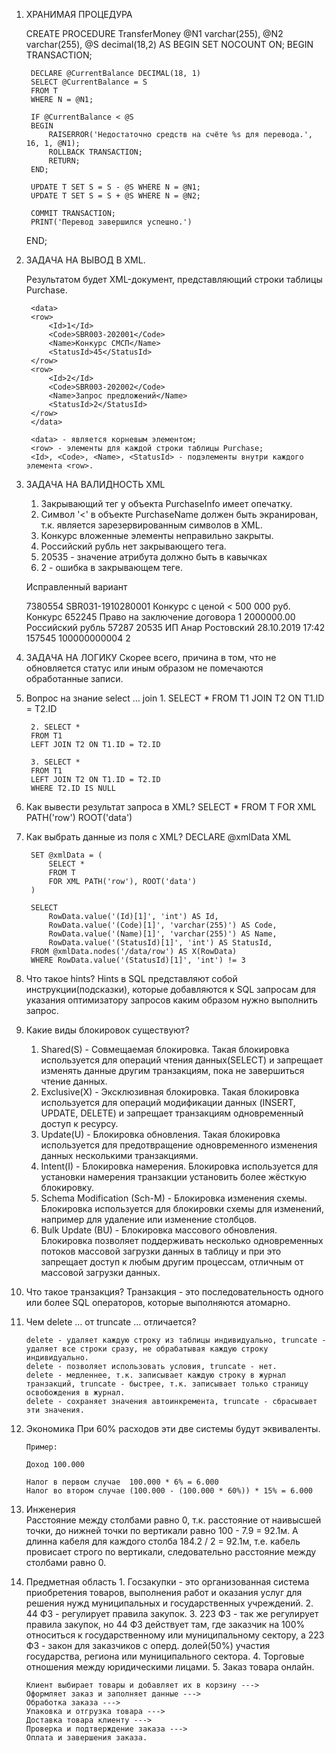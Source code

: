 1. ХРАНИМАЯ ПРОЦЕДУРА

    CREATE PROCEDURE TransferMoney
        @N1 varchar(255),
        @N2 varchar(255),
        @S decimal(18,2)
    AS
    BEGIN
        SET NOCOUNT ON;
        BEGIN TRANSACTION;

        DECLARE @CurrentBalance DECIMAL(18, 1)
        SELECT @CurrentBalance = S
        FROM T
        WHERE N = @N1;

        IF @CurrentBalance < @S
        BEGIN
            RAISERROR('Недостаточно средств на счёте %s для перевода.', 16, 1, @N1);
            ROLLBACK TRANSACTION;
            RETURN;
        END;

        UPDATE T SET S = S - @S WHERE N = @N1;
        UPDATE T SET S = S + @S WHERE N = @N2;

        COMMIT TRANSACTION;
        PRINT('Перевод завершился успешно.')
    END;

2. ЗАДАЧА НА ВЫВОД В XML.

    Результатом будет XML-документ, представляющий строки таблицы Purchase.

        <data>
        <row>
            <Id>1</Id>
            <Code>SBR003-202001</Code>
            <Name>Конкурс СМСП</Name>
            <StatusId>45</StatusId>
        </row>
        <row>
            <Id>2</Id>
            <Code>SBR003-202002</Code>
            <Name>Запрос предложений</Name>
            <StatusId>2</StatusId>
        </row>
        </data>

        <data> - является корневым элементом;
        <row> - элементы для каждой строки таблицы Purchase;
        <Id>, <Code>, <Name>, <StatusId> - подэлементы внутри каждого элемента <row>.

3. ЗАДАЧА НА ВАЛИДНОСТЬ XML
    1. Закрывающий тег у объекта PurchaseInfo имеет опечатку.
    2. Символ '<' в объекте PurchaseName должен быть экранирован, т.к. является зарезервированным символов в XML.
    3. <TypeInfo><TypeName>Конкурс</TypeInfo></TypeName> вложенные элементы неправильно закрыты.
    4. <BidCurrency>Российский рубль нет закрывающего тега.
    5. <BuId AccessByOrganization=1>20535</BuId> - значение атрибута должно быть в кавычках
    6. <RequestNo>2<RequestNo> - ошибка в закрывающем теге.

    Исправленный вариант

    <PurchaseInfo>
        <PurchaseId>7380554</PurchaseId>
        <PurchaseCode>SBR031-1910280001</PurchaseCode>
        <PurchaseName>Конкурс с ценой &lt; 500 000 руб.</PurchaseName>
        <TypeInfo>
            <TypeName>Конкурс</TypeName>
        </TypeInfo>
    </PurchaseInfo>
    <BidInfo>
        <BidId>652245</BidId>
        <BidName>Право на заключение договора</BidName>
        <BidNo>1</BidNo>
        <BidPrice>2000000.00</BidPrice>
        <BidCurrency>Российский рубль</BidCurrency>
        <BidCurrencyName>57287</BidCurrencyName>
    </BidInfo>
    <RequestInfo>
        <BuId AccessByOrganization='1'>20535</BuId>
        <RequestBuName>ИП Анар Ростовский</RequestBuName>
        <RequestCreateDate>28.10.2019 17:42</RequestCreateDate>
        <RequestId>157545</RequestId>
        <RequestINN>100000000004</RequestINN>
        <RequestNo>2</RequestNo>
    </RequestInfo>

4. ЗАДАЧА НА ЛОГИКУ
        Скорее всего, причина в том, что не обновляется статус или иным образом не помечаются обработанные записи.
    
5. Вопрос на знание select … join
        1. SELECT * 
        FROM T1
        JOIN T2 ON T1.ID = T2.ID

        2. SELECT *
        FROM T1
        LEFT JOIN T2 ON T1.ID = T2.ID

        3. SELECT *
        FROM T1
        LEFT JOIN T2 ON T1.ID = T2.ID
        WHERE T2.ID IS NULL

6. Как вывести результат запроса в XML?
        SELECT * FROM T
        FOR XML PATH('row') ROOT('data')

7. Как выбрать данные из поля с XML?
        DECLARE @xmlData XML

        SET @xmlData = (
            SELECT * 
            FROM T 
            FOR XML PATH('row'), ROOT('data')
        )

        SELECT 
            RowData.value('(Id)[1]', 'int') AS Id,
            RowData.value('(Code)[1]', 'varchar(255)') AS Code,
            RowData.value('(Name)[1]', 'varchar(255)') AS Name,
            RowData.value('(StatusId)[1]', 'int') AS StatusId,
        FROM @xmlData.nodes('/data/row') AS X(RowData)
        WHERE RowData.value('(StatusId)[1]', 'int') != 3 

8. Что такое hints?
    Hints в SQL представляют собой инструкции(подсказки), которые добавляются к SQL запросам для указания оптимизатору запросов каким образом нужно выполнить запрос.

9. Какие виды блокировок существуют?
    1. Shared(S) - Совмещаемая блокировка.
	Такая блокировка используется для операций чтения данных(SELECT) и запрещает изменять данные другим транзакциям, пока не завершиться чтение данных.
    2. Exclusive(X) - Эксклюзивная блокировка.
        Такая блокировка используется для операций модификации данных (INSERT, UPDATE, DELETE) и запрещает транзакциям одновременный доступ к ресурсу.
    3. Update(U) - Блокировка обновления.
        Такая блокировка используется для предотвращение одновременного изменения данных несколькими транзакциями.
    4. Intent(I) - Блокировка намерения.
        Блокировка используется для установки намерения транзакции установить более жёсткую блокировку.
    5. Schema Modification (Sch-M) - Блокировка изменения схемы.
        Блокировка используется для блокировки схемы для изменений, например для удаление или изменение столбцов.
    6. Bulk Update (BU) - Блокировка массового обновления.
        Блокировка позволяет поддерживать несколько одновременных потоков массовой загрузки данных в таблицу и при это запрещает доступ к любым другим процессам, отличным от массовой загрузки данных.

10. Что такое транзакция?
    Транзакция - это последовательность одного или более SQL операторов, которые выполняются атомарно.

11. Чем delete … от truncate … отличается?

    	delete - удаляет каждую строку из таблицы индивидуально, truncate - удаляет все строки сразу, не обрабатывая каждую строку индивидуально.
        delete - позволяет использовать условия, truncate - нет.
        delete - медленнее, т.к. записывает каждую строку в журнал транзакций, truncate - быстрее, т.к. записывает только страницу освобождения в журнал.
        delete - сохраняет значения автоинкремента, truncate - сбрасывает эти значения.

12. Экономика
        При 60% расходов эти две системы будут эквиваленты.

        Пример:

        Доход 100.000

        Налог в первом случае  100.000 * 6% = 6.000
        Налог во втором случае (100.000 - (100.000 * 60%)) * 15% = 6.000

13. Инженерия   
        Расстояние между столбами равно 0, т.к. расстояние от наивысшей точки, до нижней точки по вертикали равно 100 - 7.9 = 92.1м.
        А длинна кабеля для каждого столба 184.2 / 2 = 92.1м, т.е. кабель провисает строго по вертикали, следовательно расстояние между столбами равно 0.

14. Предметная область
        1. Госзакупки - это организованная система приобретения товаров, выполнения работ и оказания услуг для решения нужд муниципальных и государственных учреждений.
        2. 44 ФЗ - регулирует правила закупок.
        3. 223 ФЗ - так же регулирует правила закупок, но 44 ФЗ действует там, где заказчик на 100% относиться к государственному или муниципальному сектору, а 223 ФЗ - закон для заказчиков с оперд. долей(50%) участия государства, региона или
        муниципального сектора.
        4. Торговые отношения между юридическими лицами.
        5. Заказ товара онлайн.

        Клиент выбирает товары и добавляет их в корзину ---> 
        Оформляет заказ и заполняет данные ---> 
        Обработка заказа ---> 
        Упаковка и отгрузка товара ---> 
        Доставка товара клиенту --->
        Проверка и подтверждение заказа --->
        Оплата и завершения заказа.